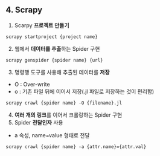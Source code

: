 ## 4. Scrapy
1. Scarpy **프로젝트 만들기**  
```
scrapy startproject {project name}
```
2. 웹에서 **데이터를 추출**하는 Spider 구현  
```
scrapy genspider {spider name} {url}
```
3. 명령행 도구를 사용해 추출된 데이터를 **저장**  
- O : Over-write  
- o : 기존 파일 뒤에 이어서 저장(.jl 파일로 저장하는 것이 편리함)  
```
scrapy crawl {spider name} -O {filename}.jl
```
4. **여러 개의 링크**를 이어서 크롤링하는 Spider 구현  
5. Spider **전달인자** 사용  
- a 속성, name=value 형태로 전달  
```
scrapy crawl {spider name} -a {attr.name}={attr.val}
```